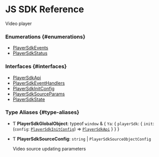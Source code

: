 # JS SDK Reference

Video player

### Enumerations {#enumerations}

- [PlayerSdkEvents](enums/PlayerSdkEvents.md)
- [PlayerSdkStatus](enums/PlayerSdkStatus.md)

### Interfaces {#interfaces}

- [PlayerSdkApi](interfaces/PlayerSdkApi.md)
- [PlayerSdkEventHandlers](interfaces/PlayerSdkEventHandlers.md)
- [PlayerSdkInitConfig](interfaces/PlayerSdkInitConfig.md)
- [PlayerSdkSourceParams](interfaces/PlayerSdkSourceParams.md)
- [PlayerSdkState](interfaces/PlayerSdkState.md)

### Type Aliases {#type-aliases}

* Ƭ **PlayerSdkGlobalObject**: typeof `window` & { `Ya`: { `playerSdk`: { `init`: (`config`: [`PlayerSdkInitConfig`](interfaces/PlayerSdkInitConfig.md)) => [`PlayerSdkApi`](interfaces/PlayerSdkApi.md)  }  }  }

* Ƭ **PlayerSdkSourceConfig**: `string` \| `PlayerSdkSourceObjectConfig`

    Video source updating parameters